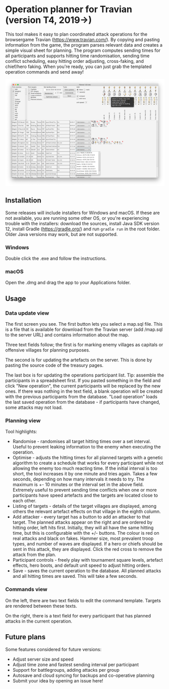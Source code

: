 # Operation planner for Travian (version T4, 2019->)
This tool makes it easy to plan coordinated attack operations for the browsergame Travian (https://www.travian.com/). 
By copying and pasting information from the game, the program parses relevant data and creates a simple visual sheet for planning.
The program computes sending times for all participants and supports hitting time randomisation, sending time conflict scheduling,
easy hitting order adjusting, cross-faking, and chief/hero faking.
When you're ready, you can just grab the templated operation commands and send away!

![planViewScreenshot](planViewScreenshot.png)

## Installation
Some releases will include installers for Windows and macOS. 
If these are not available, you are running some other OS, or you're experiencing trouble with the installers: 
download the sources, install Java SDK version 12, install Gradle (https://gradle.org/) and run `gradle run` in the root folder.
Older Java versions may work, but are not supported.

### Windows
Double click the .exe and follow the instructions.

### macOS
Open the .dmg and drag the app to your Applications folder.

## Usage

### Data update view
The first screen you see. The first button lets you select a map.sql file. 
This is a file that is available for download from the Travian server (add /map.sql to the server URL) and contains information about the map.

Three text fields follow; the first is for marking enemy villages as capitals or offensive villages for planning purposes. 

The second is for updating the artefacts on the server. This is done by pasting the source code of the treasury pages.

The last box is for updating the operations participant list. Tip: assemble the participants in a spreadsheet first. 
If you pasted something in the field and click "New operation", the current participants will be replaced by the new ones.
If there was nothing in the text field, a blank operation will be created with the previous participants from the database.
"Load operation" loads the last saved operation from the database - if participants have changed, some attacks may not load.

### Planning view
Tool highlights:
- Randomise - randomises all target hitting times over a set interval. 
Useful to prevent leaking information to the enemy when executing the operation.
- Optimise - adjusts the hitting times for all planned targets with a genetic algorithm to create a schedule that works for every participant while
not allowing the enemy too much reacting time. If the initial interval is too short, the tool increases it by one minute and tries again. 
Takes a few seconds, depending on how many intervals it needs to try.
The maximum is +- 10 minutes or the interval set in the above field.
Extremely useful to prevent sending time conflicts when one or more participants have speed artefacts and the targets are located close to each other.
- Listing of targets - details of the target villages are displayed, among others the relevant artefact effects on that village in the eighth column.
- Add attacker - every target has a button to add an attacker to that target. 
The planned attacks appear on the right and are ordered by hitting order, left hits first.
Initially, they will all have the same hitting time, but this is configurable with the +/- buttons.
The colour is red on real attacks and black on fakes. 
Hammer size, most prevalent troop types, and number of waves are displayed. 
If a hero or chiefs should be sent in this attack, they are displayed.
Click the red cross to remove the attack from the plan.
- Participant controls - freely play with tournament square levels, artefact effects, hero boots, and default unit speed to adjust hitting orders.
- Save - saves the current operation to the database. All planned attacks and all hitting times are saved. This will take a few seconds.

### Commands view
On the left, there are two text fields to edit the command template. Targets are rendered between these texts.

On the right, there is a text field for every participant that has planned attacks in the current operation.

## Future plans
Some features considered for future versions:
- Adjust server size and speed
- Adjust time zone and fastest sending interval per participant
- Support for battlegroups, adding attacks per group
- Autosave and cloud syncing for backups and co-operative planning
- Submit your idea by opening an issue here!